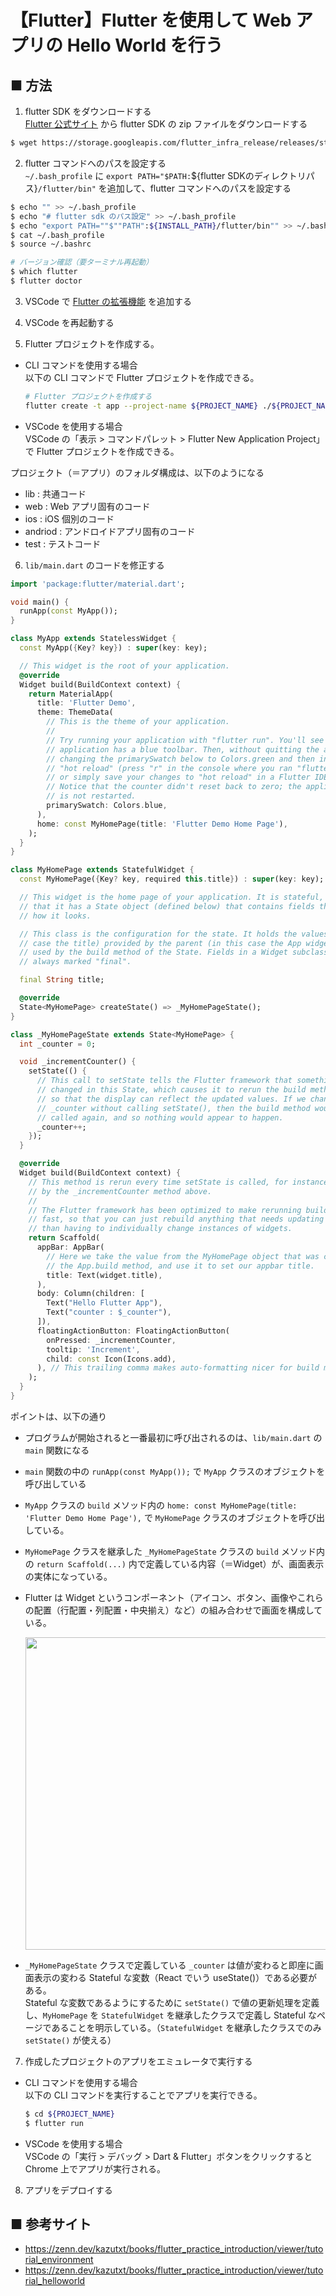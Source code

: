 # 【Flutter】Flutter を使用して Web アプリの Hello World を行う

## ■ 方法

1. flutter SDK をダウンロードする<br>
  [Flutter 公式サイト](https://docs.flutter.dev/get-started/install) から flutter SDK の zip ファイルをダウンロードする
  ```sh
  $ wget https://storage.googleapis.com/flutter_infra_release/releases/stable/macos/${SDK_FILE_NAME}.zip
  ```

2. flutter コマンドへのパスを設定する<br>
  `~/.bash_profile` に `export PATH="$PATH:`${flutter SDKのディレクトリパス}`/flutter/bin"` を追加して、flutter コマンドへのパスを設定する

  ```sh
  $ echo "" >> ~/.bash_profile
  $ echo "# flutter sdk のパス設定" >> ~/.bash_profile
  $ echo "export PATH=""$""PATH":${INSTALL_PATH}/flutter/bin"" >> ~/.bash_profile
  $ cat ~/.bash_profile
  $ source ~/.bashrc
  ```

  ```sh
  # バージョン確認（要ターミナル再起動）
  $ which flutter
  $ flutter doctor  
  ```

3. VSCode で [Flutter の拡張機能](https://marketplace.visualstudio.com/items?itemName=Dart-Code.flutter) を追加する<br>

4. VSCode を再起動する<br>

5. Flutter プロジェクトを作成する。<br>
  - CLI コマンドを使用する場合<br>
    以下の CLI コマンドで Flutter プロジェクトを作成できる。
    ```sh
    # Flutter プロジェクトを作成する
    flutter create -t app --project-name ${PROJECT_NAME} ./${PROJECT_NAME}
    ```

  - VSCode を使用する場合<br>
    VSCode の「表示 > コマンドパレット > Flutter New Application Project」で Flutter プロジェクトを作成できる。

  プロジェクト（＝アプリ）のフォルダ構成は、以下のようになる

  - lib : 共通コード
  - web : Web アプリ固有のコード
  - ios : iOS 個別のコード
  - andriod : アンドロイドアプリ固有のコード
  - test : テストコード

6. `lib/main.dart` のコードを修正する<br>

  ```dart
  import 'package:flutter/material.dart';

  void main() {
    runApp(const MyApp());
  }

  class MyApp extends StatelessWidget {
    const MyApp({Key? key}) : super(key: key);

    // This widget is the root of your application.
    @override
    Widget build(BuildContext context) {
      return MaterialApp(
        title: 'Flutter Demo',
        theme: ThemeData(
          // This is the theme of your application.
          //
          // Try running your application with "flutter run". You'll see the
          // application has a blue toolbar. Then, without quitting the app, try
          // changing the primarySwatch below to Colors.green and then invoke
          // "hot reload" (press "r" in the console where you ran "flutter run",
          // or simply save your changes to "hot reload" in a Flutter IDE).
          // Notice that the counter didn't reset back to zero; the application
          // is not restarted.
          primarySwatch: Colors.blue,
        ),
        home: const MyHomePage(title: 'Flutter Demo Home Page'),
      );
    }
  }

  class MyHomePage extends StatefulWidget {
    const MyHomePage({Key? key, required this.title}) : super(key: key);

    // This widget is the home page of your application. It is stateful, meaning
    // that it has a State object (defined below) that contains fields that affect
    // how it looks.

    // This class is the configuration for the state. It holds the values (in this
    // case the title) provided by the parent (in this case the App widget) and
    // used by the build method of the State. Fields in a Widget subclass are
    // always marked "final".

    final String title;

    @override
    State<MyHomePage> createState() => _MyHomePageState();
  }

  class _MyHomePageState extends State<MyHomePage> {
    int _counter = 0;

    void _incrementCounter() {
      setState(() {
        // This call to setState tells the Flutter framework that something has
        // changed in this State, which causes it to rerun the build method below
        // so that the display can reflect the updated values. If we changed
        // _counter without calling setState(), then the build method would not be
        // called again, and so nothing would appear to happen.
        _counter++;
      });
    }

    @override
    Widget build(BuildContext context) {
      // This method is rerun every time setState is called, for instance as done
      // by the _incrementCounter method above.
      //
      // The Flutter framework has been optimized to make rerunning build methods
      // fast, so that you can just rebuild anything that needs updating rather
      // than having to individually change instances of widgets.
      return Scaffold(
        appBar: AppBar(
          // Here we take the value from the MyHomePage object that was created by
          // the App.build method, and use it to set our appbar title.
          title: Text(widget.title),
        ),
        body: Column(children: [
          Text("Hello Flutter App"),
          Text("counter : $_counter"),
        ]),
        floatingActionButton: FloatingActionButton(
          onPressed: _incrementCounter,
          tooltip: 'Increment',
          child: const Icon(Icons.add),
        ), // This trailing comma makes auto-formatting nicer for build methods.
      );
    }
  }
  ```

  ポイントは、以下の通り

  - プログラムが開始されると一番最初に呼び出されるのは、`lib/main.dart` の `main` 関数になる
  - `main` 関数の中の `runApp(const MyApp());` で `MyApp` クラスのオブジェクトを呼び出している
  - `MyApp` クラスの `build` メソッド内の `home: const MyHomePage(title: 'Flutter Demo Home Page'),` で `MyHomePage` クラスのオブジェクトを呼び出している。
  - `MyHomePage` クラスを継承した `_MyHomePageState` クラスの `build` メソッド内の `return Scaffold(...)` 内で定義している内容（＝Widget）が、画面表示の実体になっている。

  - Flutter は Widget というコンポーネント（アイコン、ボタン、画像やこれらの配置（行配置・列配置・中央揃え）など）の組み合わせで画面を構成している。<br>

    <img src="https://user-images.githubusercontent.com/25688193/153112644-261aee3b-71e2-4ebc-b0eb-b1b2f72750da.png" width="500"><br>

  - `_MyHomePageState` クラスで定義している `_counter` は値が変わると即座に画面表示の変わる Stateful な変数（React でいう useState()）である必要がある。<br>
    Stateful な変数であるようにするために `setState()` で値の更新処理を定義し、`MyHomePage` を `StatefulWidget` を継承したクラスで定義し Stateful なページであることを明示している。（`StatefulWidget` を継承したクラスでのみ `setState()` が使える）

7. 作成したプロジェクトのアプリをエミュレータで実行する<br>

  - CLI コマンドを使用する場合<br>
    以下の CLI コマンドを実行することでアプリを実行できる。

    ```sh
    $ cd ${PROJECT_NAME}
    $ flutter run
    ```

  - VSCode を使用する場合<br>
    VSCode の「実行 > デバッグ > Dart & Flutter」ボタンをクリックすると Chrome 上でアプリが実行される。

8. アプリをデプロイする

## ■ 参考サイト
- https://zenn.dev/kazutxt/books/flutter_practice_introduction/viewer/tutorial_environment
- https://zenn.dev/kazutxt/books/flutter_practice_introduction/viewer/tutorial_helloworld

